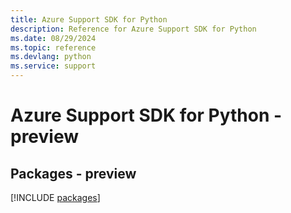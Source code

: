 ```yaml
---
title: Azure Support SDK for Python
description: Reference for Azure Support SDK for Python
ms.date: 08/29/2024
ms.topic: reference
ms.devlang: python
ms.service: support
---
```

# Azure Support SDK for Python - preview
## Packages - preview
[!INCLUDE [packages](support-index.md)]